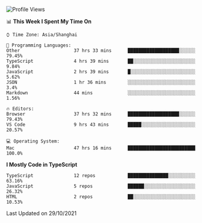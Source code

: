 <!--START_SECTION:waka-->
![Profile Views](http://img.shields.io/badge/Profile%20Views-0-blue)

📊 **This Week I Spent My Time On** 

```text
⌚︎ Time Zone: Asia/Shanghai

💬 Programming Languages: 
Other                    37 hrs 33 mins      ███████████████████░░░░░░   79.45% 
TypeScript               4 hrs 39 mins       ██░░░░░░░░░░░░░░░░░░░░░░░   9.84% 
JavaScript               2 hrs 39 mins       █░░░░░░░░░░░░░░░░░░░░░░░░   5.62% 
JSON                     1 hr 36 mins        ░░░░░░░░░░░░░░░░░░░░░░░░░   3.4% 
Markdown                 44 mins             ░░░░░░░░░░░░░░░░░░░░░░░░░   1.56%

🔥 Editors: 
Browser                  37 hrs 32 mins      ███████████████████░░░░░░   79.43% 
VS Code                  9 hrs 43 mins       █████░░░░░░░░░░░░░░░░░░░░   20.57%

💻 Operating System: 
Mac                      47 hrs 16 mins      █████████████████████████   100.0%

```

**I Mostly Code in TypeScript** 

```text
TypeScript               12 repos            ███████████████░░░░░░░░░░   63.16% 
JavaScript               5 repos             ██████░░░░░░░░░░░░░░░░░░░   26.32% 
HTML                     2 repos             ██░░░░░░░░░░░░░░░░░░░░░░░   10.53%

```



 Last Updated on 29/10/2021
<!--END_SECTION:waka-->
